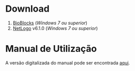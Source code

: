 # Download

1. [BioBlocks](https://www.dropbox.com/s/nuwm8ast32fbr2v/bioblocks-win32-x64.zip?dl=0) (*Windows 7 ou superior*)
1. [NetLogo](https://www.dropbox.com/s/nxss5d8bl09z3x5/NetLogo-6.1.0-64.msi?dl=0) v6.1.0 (*Windows 7 ou superior*) 


# Manual de Utilização
A versão digitalizada do manual pode ser encontrada [aqui](https://www.dropbox.com/s/vy9nenmo5tsh2gi/BioBlocks%20-%20Manual%20de%20Utiliza%C3%A7%C3%A3o%20v1.pdf?dl=0).